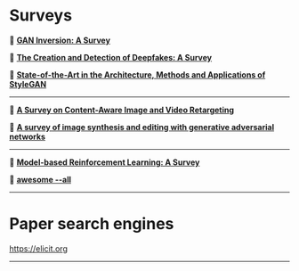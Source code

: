 # Surveys


📄 [**GAN Inversion: A Survey**](https://arxiv.org/abs/2101.05278)  

📄 [**The Creation and Detection of Deepfakes: A Survey**](https://dl.acm.org/doi/abs/10.1145/3425780)  

📄 [**State-of-the-Art in the Architecture, Methods and Applications of StyleGAN**](https://arxiv.org/abs/2202.14020)  

---

📄 [**A Survey on Content-Aware Image and Video Retargeting**](https://dl.acm.org/doi/pdf/10.1145/3231598)  

📄 [**A survey of image synthesis and editing with generative adversarial networks**](https://ieeexplore.ieee.org/document/8195348)  

---

📄 [**Model-based Reinforcement Learning: A Survey**](https://arxiv.org/abs/2006.16712)  

📄 [**awesome --all**](https://github.com/sindresorhus/awesome)  

---

# Paper search engines

https://elicit.org

---
